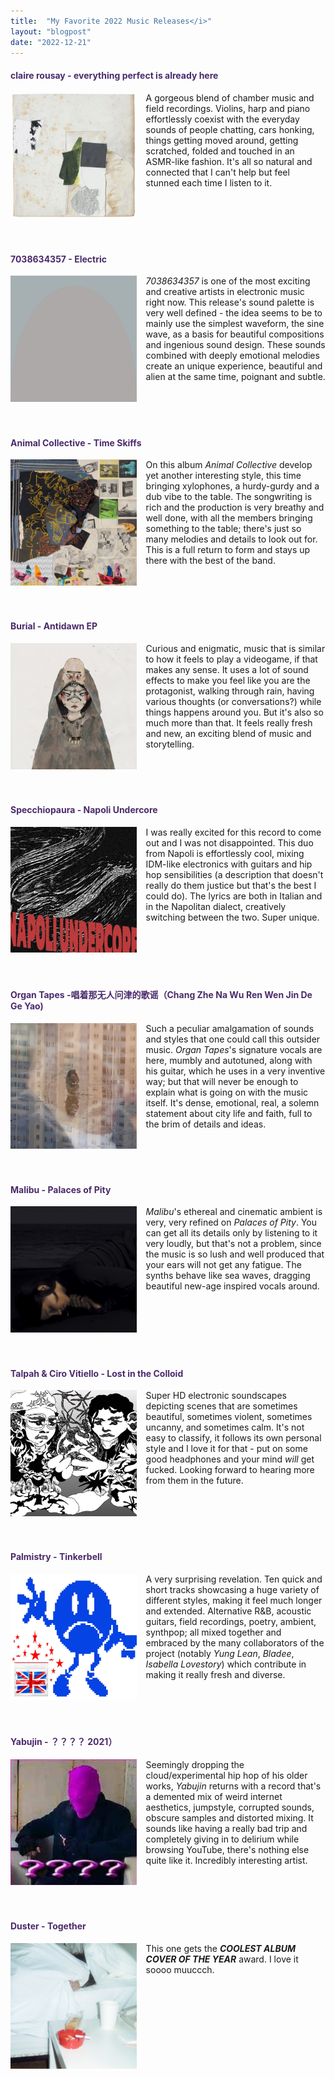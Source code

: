 ```yaml
---
title:  "My Favorite 2022 Music Releases</i>"
layout: "blogpost"
date: "2022-12-21"
---
```


<h4 style="color:#4b2a6b"><b>claire rousay - everything perfect is already here</b></h4>
<div style="display:flex; justify-content:left; padding-bottom: 20px;">
        <img src="/assets/images/aoty22/rousay.jpg" class="imgBorder" style="margin:auto; max-width:40%; float:left" alt="Claire Rousay">
        <div style="margin-left:15px; word-wrap: break-word; flex-shrink:3">
            A gorgeous blend of chamber music and field recordings. Violins, harp and piano effortlessly coexist with the everyday sounds of people chatting, cars honking, things getting moved around, getting scratched, folded and touched in an ASMR-like fashion. It's all so natural and connected that I can't help but feel stunned each time I listen to it.
        </div>
</div>
<br>

<h4 style="color:#4b2a6b"><b>7038634357 - Electric</b></h4>
<div style="display:flex; justify-content:left; padding-bottom: 20px;">
        <img src="/assets/images/aoty22/electric.jpg" class="imgBorder" style="margin:auto; max-width:40%; float:left" alt="Electric">
        <div style="margin-left:15px; word-wrap: break-word; flex-shrink:3">
            <i>7038634357</i> is one of the most exciting and creative artists in electronic music right now. This release's sound palette is very well defined - the idea seems to be to mainly use the simplest waveform, the sine wave, as a basis for beautiful compositions and ingenious sound design. These sounds combined with deeply emotional melodies create an unique experience, beautiful and alien at the same time, poignant and subtle.
        </div>
</div>
<br>

<h4 style="color:#4b2a6b"><b>Animal Collective - Time Skiffs</b></h4>
<div style="display:flex; justify-content:left; padding-bottom: 20px;">
        <img src="/assets/images/aoty22/anco.jpg" class="imgBorder" style="margin:auto; max-width:40%; float:left" alt="Time Skiffs">
        <div style="margin-left:15px; word-wrap: break-word; flex-shrink:3">
            On this album <i>Animal Collective</i> develop yet another interesting style, this time bringing xylophones, a hurdy-gurdy and a dub vibe to the table. The songwriting is rich and the production is very breathy and well done, with all the members bringing something to the table; there's just so many melodies and details to look out for. This is a full return to form and stays up there with the best of the band.
        </div>
</div>
<br>

<h4 style="color:#4b2a6b"><b>Burial - Antidawn EP</b></h4>
<div style="display:flex; justify-content:left; padding-bottom: 20px;">
        <img src="/assets/images/aoty22/burial.jpg" class="imgBorder" style="margin:auto; max-width:40%; float:left" alt="Antidawn">
        <div style="margin-left:15px; word-wrap: break-word; flex-shrink:3">
            Curious and enigmatic, music that is similar to how it feels to play a videogame, if that makes any sense. It uses a lot of sound effects to make you feel like you are the protagonist, walking through rain, having various thoughts (or conversations?) while things happens around you. But it's also so much more than that. It feels really fresh and new, an exciting blend of music and storytelling. 
        </div>
</div>
<br>

<h4 style="color:#4b2a6b"><b>Specchiopaura - Napoli Undercore</b></h4>
<div style="display:flex; justify-content:left; padding-bottom: 20px;">
        <img src="/assets/images/aoty22/specchiopaura.jpg" class="imgBorder" style="margin:auto; max-width:40%; float:left" alt="Specchiopaura">
        <div style="margin-left:15px; word-wrap: break-word; flex-shrink:3">
            I was really excited for this record to come out and I was not disappointed. This duo from Napoli is effortlessly cool, mixing IDM-like electronics with guitars and hip hop sensibilities (a description that doesn't really do them justice but that's the best I could do). The lyrics are both in Italian and in the Napolitan dialect, creatively switching between the two. Super unique.
        </div>
</div>
<br>

<h4 style="color:#4b2a6b"><b>Organ Tapes -唱着那无人问津的歌谣（Chang Zhe Na Wu Ren Wen Jin De Ge Yao)</b></h4>
<div style="display:flex; justify-content:left; padding-bottom: 20px;">
        <img src="/assets/images/aoty22/organtapes.jpg" class="imgBorder" style="margin:auto; max-width:40%; float:left" alt="organtapes">
        <div style="margin-left:15px; word-wrap: break-word; flex-shrink:3">
                Such a peculiar amalgamation of sounds and styles that one could call this outsider music. <i>Organ Tapes</i>'s signature vocals are here, mumbly and autotuned, along with his guitar, which he uses in a very inventive way; but that will never be enough to explain what is going on with the music itself. It's dense, emotional, real, a solemn statement about city life and faith, full to the brim of details and ideas.
        </div>
</div>
<br>

<h4 style="color:#4b2a6b"><b>Malibu - Palaces of Pity</b></h4>
<div style="display:flex; justify-content:left; padding-bottom: 20px;">
        <img src="/assets/images/aoty22/malibu.png" class="imgBorder" style="margin:auto; max-width:40%; float:left" alt="malibu">
        <div style="margin-left:15px; word-wrap: break-word; flex-shrink:3">
            <i>Malibu</i>'s ethereal and cinematic ambient is very, very refined on <i>Palaces of Pity</i>. You can get all its details only by listening to it very loudly, but that's not a problem, since the music is so lush and well produced that your ears will not get any fatigue. The synths behave like sea waves, dragging beautiful new-age inspired vocals around.
        </div>
</div>
<br>



<h4 style="color:#4b2a6b"><b>Talpah & Ciro Vitiello - Lost in the Colloid</b></h4>
<div style="display:flex; justify-content:left; padding-bottom: 20px;">
        <img src="/assets/images/aoty22/colloid.jpg" class="imgBorder" style="margin:auto; max-width:40%; float:left" alt="colloid">
        <div style="margin-left:15px; word-wrap: break-word; flex-shrink:3">
            Super HD electronic soundscapes depicting scenes that are sometimes beautiful, sometimes violent, sometimes uncanny, and sometimes calm. It's not easy to classify, it follows its own personal style and I love it for that - put on some good headphones and your mind <i>will</i> get fucked. Looking forward to hearing more from them in the future.
        </div>
</div>
<br>

<h4 style="color:#4b2a6b"><b>Palmistry - Tinkerbell</b></h4>
<div style="display:flex; justify-content:left; padding-bottom: 20px;">
        <img src="/assets/images/aoty22/palmistry.jpg" class="imgBorder" style="margin:auto; max-width:40%; float:left" alt="palmistry">
        <div style="margin-left:15px; word-wrap: break-word; flex-shrink:3">
            A very surprising revelation. Ten quick and short tracks showcasing a huge variety of different styles, making it feel much longer and extended. Alternative R&B, acoustic guitars, field recordings, poetry, ambient, synthpop; all mixed together and embraced by the many collaborators of the project (notably <i>Yung Lean</i>, <i>Bladee</i>, <i>Isabella Lovestory</i>) which contribute in making it really fresh and diverse.
        </div>
</div>
<br>


<h4 style="color:#4b2a6b"><b>Yabujin - ？？？？ 2021） </b></h4>
<div style="display:flex; justify-content:left; padding-bottom: 20px;">
        <img src="/assets/images/aoty22/yabujin.jpg" class="imgBorder" style="margin:auto; max-width:40%; float:left" alt="yabujin">
        <div style="margin-left:15px; word-wrap: break-word; flex-shrink:3">
            Seemingly dropping the cloud/experimental hip hop of his older works, <i>Yabujin</i> returns with a record that's a demented mix of weird internet aesthetics, jumpstyle, corrupted sounds, obscure samples and distorted mixing. It sounds like having a really bad trip and completely giving in to delirium while browsing YouTube, there's nothing else quite like it. Incredibly interesting artist.
        </div>
</div>
<br>


<h4 style="color:#4b2a6b"><b>Duster - Together </b></h4>
<div style="display:flex; justify-content:left; padding-bottom: 20px;">
        <img src="/assets/images/aoty22/duster.jpg" class="imgBorder" style="margin:auto; max-width:40%; float:left" alt="duster">
        <div style="margin-left:15px; word-wrap: break-word; flex-shrink:3">
            This one gets the <b><i>COOLEST ALBUM COVER OF THE YEAR</i></b> award. I love it soooo muuccch.
        </div>
</div>
<br>